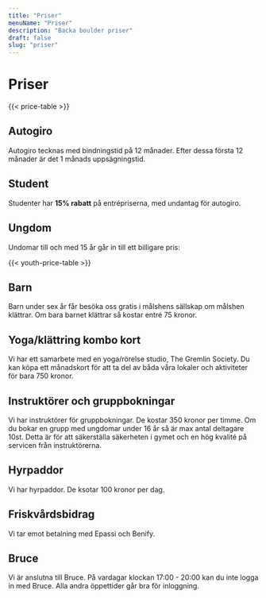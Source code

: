 ```yaml
---
title: "Priser"
menuName: "Priser"
description: "Backa boulder priser"
draft: false
slug: "priser"
---
```


# Priser

{{< price-table >}}

## Autogiro
Autogiro tecknas med bindningstid på 12 månader. Efter dessa första 12 månader är det 1 månads uppsägningstid.

## Student

Studenter har __15% rabatt__ på entrépriserna, med undantag för autogiro.

## Ungdom

Undomar till och med 15 år går in till ett billigare pris:

{{< youth-price-table >}}

## Barn

Barn under sex år får besöka oss gratis i målshens sällskap om målshen klättrar.
Om bara barnet klättrar så kostar entré 75 kronor. 

## Yoga/klättring kombo kort

Vi har ett samarbete med en yoga/rörelse studio, The Gremlin Society. 
Du kan köpa ett månadskort för att ta del av båda våra lokaler och aktiviteter för bara 750 kronor. 

## Instruktörer och gruppbokningar

Vi har instruktörer för gruppbokningar. De kostar 350 kronor per timme. 
Om du bokar en grupp med ungdomar under 16 år så är max antal deltagare 10st. 
Detta är för att säkerställa säkerheten i gymet och en hög kvalité på servicen från instruktörerna.

## Hyrpaddor
Vi har hyrpaddor. De ksotar 100 kronor per dag. 

## Friskvårdsbidrag
Vi tar emot betalning med Epassi och Benify. 

## Bruce
Vi är anslutna till Bruce. På vardagar klockan 17:00 - 20:00 kan du inte logga in med Bruce. 
Alla andra öppettider går bra för inloggning.

